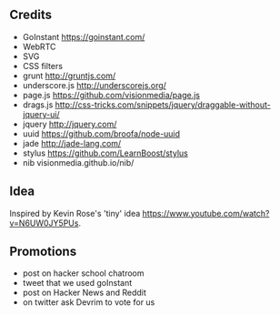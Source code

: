 ## Credits

  * GoInstant https://goinstant.com/
  * WebRTC
  * SVG
  * CSS filters
  * grunt http://gruntjs.com/
  * underscore.js http://underscorejs.org/
  * page.js https://github.com/visionmedia/page.js
  * drags.js http://css-tricks.com/snippets/jquery/draggable-without-jquery-ui/
  * jquery http://jquery.com/
  * uuid https://github.com/broofa/node-uuid
  * jade http://jade-lang.com/
  * stylus https://github.com/LearnBoost/stylus
  * nib visionmedia.github.io/nib/


## Idea


Inspired by Kevin Rose's 'tiny' idea https://www.youtube.com/watch?v=N6UW0JY5PUs.


## Promotions

  * post on hacker school chatroom
  * tweet that we used goInstant
  * post on Hacker News and Reddit
  * on twitter ask Devrim to vote for us
